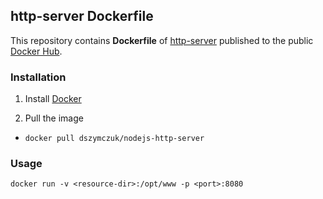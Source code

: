 ## http-server Dockerfile

This repository contains **Dockerfile** of [http-server](https://github.com/indexzero/http-server/) published to the public [Docker Hub](https://hub.docker.com/).

### Installation

1. Install [Docker](https://www.docker.com/)

2. Pull the image
  * `docker pull dszymczuk/nodejs-http-server`

### Usage

    docker run -v <resource-dir>:/opt/www -p <port>:8080 
  

